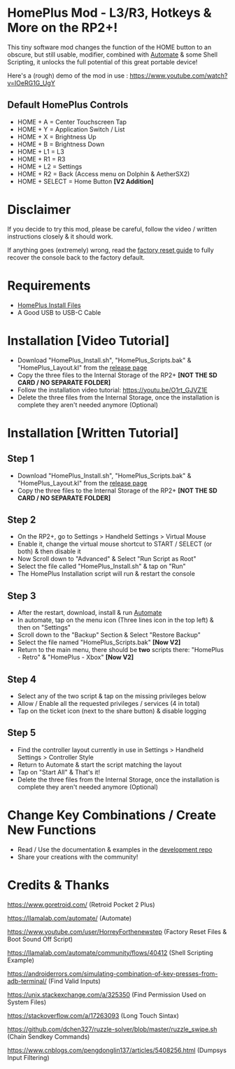 # HomePlus Mod - L3/R3, Hotkeys & More on the RP2+!

This tiny software mod changes the function of the HOME button to an obscure, but still usable, modifier, combined with [Automate](https://llamalab.com/automate/) & some Shell Scripting, it unlocks the full potential of this great portable device!

Here's a (rough) demo of the mod in use : https://www.youtube.com/watch?v=IOeRG1G_UgY

## Default HomePlus Controls

- HOME + A  = Center Touchscreen Tap
- HOME + Y  = Application Switch / List
- HOME + X  = Brightness Up
- HOME + B  = Brightness Down
- HOME + L1 = L3
- HOME + R1 = R3
- HOME + L2 = Settings
- HOME + R2 = Back (Access menu on Dolphin & AetherSX2)
- HOME + SELECT = Home Button **[V2 Addition]**

# Disclaimer

If you decide to try this mod, please be careful, follow the video / written instructions closely & it should work.

If anything goes (extremely) wrong, read the [factory reset guide](https://github.com/acatone-git/Factory_Reset_RP2P) to fully recover the console back to the factory default.

# Requirements

- [HomePlus Install Files](https://github.com/acatone-git/HomePlus_Mod/releases/)
- A Good USB to USB-C Cable

# Installation [Video Tutorial]

- Download "HomePlus_Install.sh", "HomePlus_Scripts.bak" & "HomePlus_Layout.kl" from the [release page](https://github.com/acatone-git/HomePlus_Mod/releases/tag/1_Install)
- Copy the three files to the Internal Storage of the RP2+ **[NOT THE SD CARD / NO SEPARATE FOLDER]**
- Follow the installation video tutorial: https://youtu.be/O1rt_GJVZ1E
- Delete the three files from the Internal Storage, once the installation is complete they aren't needed anymore (Optional)

# Installation [Written Tutorial]

## Step 1

- Download "HomePlus_Install.sh", "HomePlus_Scripts.bak" & "HomePlus_Layout.kl" from the [release page](https://github.com/acatone-git/HomePlus_Mod/releases/tag/1_Install)
- Copy the three files to the Internal Storage of the RP2+ **[NOT THE SD CARD / NO SEPARATE FOLDER]**

## Step 2

- On the RP2+, go to Settings > Handheld Settings > Virtual Mouse
- Enable it, change the virtual mouse shortcut to START / SELECT (or both) & then disable it
- Now Scroll down to "Advanced" & Select "Run Script as Root"
- Select the file called "HomePlus_Install.sh" & tap on "Run"
- The HomePlus Installation script will run & restart the console

## Step 3

- After the restart, download, install & run [Automate](https://llamalab.com/automate/)
- In automate, tap on the menu icon (Three lines icon in the top left) & then on "Settings"
- Scroll down to the "Backup" Section & Select "Restore Backup"
- Select the file named "HomePlus_Scripts.bak" **[Now V2]**
- Return to the main menu, there should be **two** scripts there: "HomePlus - Retro" & "HomePlus - Xbox" **[Now V2]**

## Step 4

- Select any of the two script & tap on the missing privileges below
- Allow / Enable all the requested privileges / services (4 in total)
- Tap on the ticket icon (next to the share button) & disable logging 

## Step 5

- Find the controller layout currently in use in Settings > Handheld Settings > Controller Style
- Return to Automate & start the script matching the layout 
- Tap on "Start All" & That's it!
- Delete the three files from the Internal Storage, once the installation is complete they aren't needed anymore (Optional)

# Change Key Combinations / Create New Functions

- Read / Use the documentation & examples in the [development repo](https://github.com/acatone-git/HomePlus_Dev)
- Share your creations with the community! 

# Credits & Thanks

https://www.goretroid.com/ (Retroid Pocket 2 Plus)

https://llamalab.com/automate/ (Automate)

https://www.youtube.com/user/HorreyForthenewstep (Factory Reset Files & Boot Sound Off Script)

https://llamalab.com/automate/community/flows/40412 (Shell Scripting Example)

https://androiderrors.com/simulating-combination-of-key-presses-from-adb-terminal/ (Find Valid Inputs)

https://unix.stackexchange.com/a/325350 (Find Permission Used on System Files)

https://stackoverflow.com/a/17263093 (Long Touch Sintax)

https://github.com/dchen327/ruzzle-solver/blob/master/ruzzle_swipe.sh (Chain Sendkey Commands)

https://www.cnblogs.com/pengdonglin137/articles/5408256.html (Dumpsys Input Filtering) 
